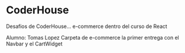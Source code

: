 # CoderHouse

Desafios de CoderHouse...
e-commerce dentro del curso de React

Alumno: Tomas Lopez
Carpeta de e-commerce la primer entrega con el Navbar y el CartWidget
